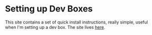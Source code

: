 # Setting up Dev Boxes
  This site contains a set of quick install instructions, really simple, useful when I'm setting up a dev box. The site lives [here](https://tiesmaster.github.io/setting-up-dev-boxes/).
